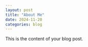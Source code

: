 ```yaml
---
layout: post
title: "About Me"
date: 2024-11-20
categories: blog
---
```

This is the content of your blog post.


